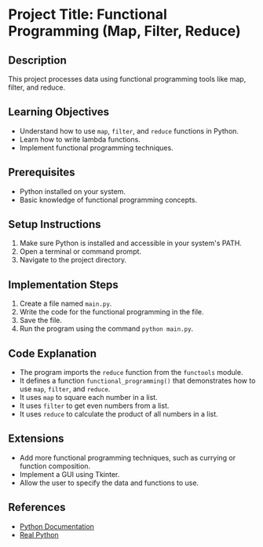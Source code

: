 # Project Title: Functional Programming (Map, Filter, Reduce)

## Description
This project processes data using functional programming tools like map, filter, and reduce.

## Learning Objectives
- Understand how to use `map`, `filter`, and `reduce` functions in Python.
- Learn how to write lambda functions.
- Implement functional programming techniques.

## Prerequisites
- Python installed on your system.
- Basic knowledge of functional programming concepts.

## Setup Instructions
1.  Make sure Python is installed and accessible in your system's PATH.
2.  Open a terminal or command prompt.
3.  Navigate to the project directory.

## Implementation Steps
1.  Create a file named `main.py`.
2.  Write the code for the functional programming in the file.
3.  Save the file.
4.  Run the program using the command `python main.py`.

## Code Explanation
- The program imports the `reduce` function from the `functools` module.
- It defines a function `functional_programming()` that demonstrates how to use `map`, `filter`, and `reduce`.
- It uses `map` to square each number in a list.
- It uses `filter` to get even numbers from a list.
- It uses `reduce` to calculate the product of all numbers in a list.

## Extensions
- Add more functional programming techniques, such as currying or function composition.
- Implement a GUI using Tkinter.
- Allow the user to specify the data and functions to use.

## References
- [Python Documentation](https://docs.python.org/3/)
- [Real Python](https://realpython.com/)
